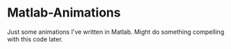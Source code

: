 # Matlab-Animations

Just some animations I've written in Matlab. Might do something compelling with this code later. 
